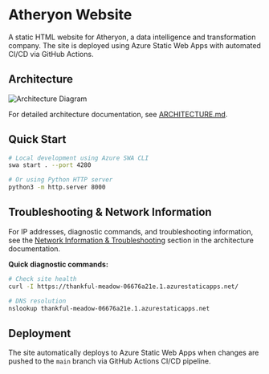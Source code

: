 # Atheryon Website

A static HTML website for Atheryon, a data intelligence and transformation company. The site is deployed using Azure Static Web Apps with automated CI/CD via GitHub Actions.

## Architecture

![Architecture Diagram](architecture-diagram.svg)

For detailed architecture documentation, see [ARCHITECTURE.md](ARCHITECTURE.md).

## Quick Start

```bash
# Local development using Azure SWA CLI
swa start . --port 4280

# Or using Python HTTP server
python3 -m http.server 8000
```

## Troubleshooting & Network Information

For IP addresses, diagnostic commands, and troubleshooting information, see the [Network Information & Troubleshooting](ARCHITECTURE.md#network-information--troubleshooting) section in the architecture documentation.

**Quick diagnostic commands:**
```bash
# Check site health
curl -I https://thankful-meadow-06676a21e.1.azurestaticapps.net/

# DNS resolution
nslookup thankful-meadow-06676a21e.1.azurestaticapps.net
```

## Deployment

The site automatically deploys to Azure Static Web Apps when changes are pushed to the `main` branch via GitHub Actions CI/CD pipeline.